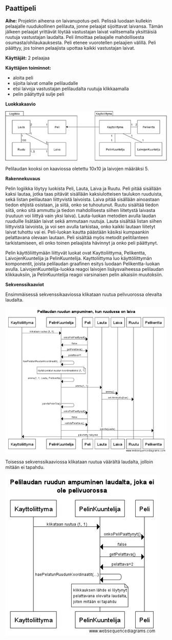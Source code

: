## Paattipeli

**Aihe:** Projektin aiheena on laivanupotus-peli. Pelissä luodaan kullekin pelaajalle ruudukollinen pelilauta, jonne pelaajat sijoittavat laivansa. Tämän jälkeen pelaajat yrittävät löytää vastustajan laivat valitsemalla yksittäisiä ruutuja vastustajan laudalta. Peli ilmoittaa pelaajalle mahdollisesta osumasta/ohilaukauksesta. Peli etenee vuorotellen pelaajien välillä. Peli päättyy, jos toinen pelaajista upottaa kaikki vastustajan laivat.

**Käyttäjät:** 2 pelaajaa

**Käyttäjien toiminnot:** 
- aloita peli
- sijoita laivat omalle pelilaudalle
- etsi laivoja vastustajan pelilaudalta ruutuja klikkaamalla
- pelin päätyttyä sulje peli

**Luokkakaavio**

![Luokkakaavio](https://github.com/ihamaki/paattipeli/blob/master/dokumentaatio/luokkakaavio.png)

Pelilaudan kooksi on kaaviossa oletettu 10x10 ja laivojen määräksi 5.

**Rakennekuvaus**

Pelin logiikka löytyy luokista Peli, Lauta, Laiva ja Ruutu. Peli pitää sisällään kaksi lautaa, jotka taas pitävät sisällään kaksiulotteisen taulukon ruuduista, sekä listan pelilautaan liittyvistä laivoista. Laiva pitää sisällään ainoastaan tiedon ehjistä osistaan, ja siitä, onko se tuhoutunut. Ruutu sisältää tiedon siitä, onko sitä ammuttu ja tiedon mahdollisesta siihen liitetystä laivasta (ruutuun voi liittyä vain yksi laiva). Lauta-luokan metodien avulla laudan ruuduille lisätään laivat sekä ammutaan ruutuja. Lauta sisältää listan siihen liittyvistä laivoista, ja voi sen avulla tarkistaa, onko kaikki lautaan liitetyt laivat tuhottu vai ei. Peli-luokan kautta päästään käsiksi kumpaankin pelattavana olevaan lautaan. Peli sisältää myös metodit pelitilanteen tarkistamiseen, eli onko toinen pelaajista hävinnyt ja onko peli päättynyt. 

Pelin käyttöliittymään liittyvät luokat ovat Kayttoliittyma, Pelikentta, LaivojenKuuntelija ja PelinKuuntelija. Kayttoliittyma luo käyttöliittymän komponentit, joista pelilaudan graafinen esitys luodaan Pelikentta-luokan avulla. LaivojenKuuntelija-luokka reagoi laivojen lisäysvaiheessa pelilaudan klikkauksiin, ja PelinKuuntelija reagoi varsinaisen pelin aikaisiin muutoksiin.

**Sekvenssikaaviot**

Ensimmäisessä sekvenssikaaviossa klikataan ruutua pelivuorossa olevalta laudalta.

![Sekvenssikaavio1](https://github.com/ihamaki/paattipeli/blob/master/dokumentaatio/sekvenssi1.png)

Toisessa sekvenssikaaviossa klikataan ruutua väärältä laudalta, jolloin mitään ei tapahdu.

![Sekvenssikaavio2](https://github.com/ihamaki/paattipeli/blob/master/dokumentaatio/sekvenssi2.png)
